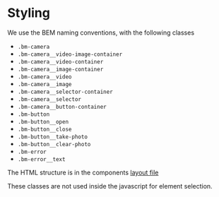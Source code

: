 # Styling

We use the BEM naming conventions, with the following classes

- `.bm-camera`
- `.bm-camera__video-image-container`
- `.bm-camera__video-container`
- `.bm-camera__image-container`
- `.bm-camera__video`
- `.bm-camera__image`
- `.bm-camera__selector-container`
- `.bm-camera__selector`
- `.bm-camera__button-container`
- `.bm-button`
- `.bm-button__open`
- `.bm-button__close`
- `.bm-button__take-photo`
- `.bm-button__clear-photo`
- `.bm-error`
- `.bm-error__text`

The HTML structure is in the components [layout file](../src/camera-controller.html)

These classes are not used inside the javascript for element selection.
